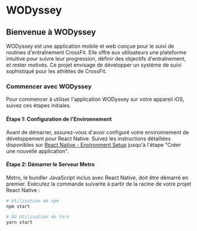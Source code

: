# WODyssey

## Bienvenue à WODyssey

WODyssey est une application mobile et web conçue pour le suivi de routines d'entraînement CrossFit. Elle offre aux utilisateurs une plateforme intuitive pour suivre leur progression, définir des objectifs d'entraînement, et rester motivés. Ce projet envisage de développer un système de suivi sophistiqué pour les athlètes de CrossFit.

### Commencer avec WODyssey

Pour commencer à utiliser l'application WODyssey sur votre appareil iOS, suivez ces étapes initiales.

#### Étape 1: Configuration de l'Environnement

Avant de démarrer, assurez-vous d'avoir configuré votre environnement de développement pour React Native. Suivez les instructions détaillées disponibles sur [React Native - Environment Setup](https://reactnative.dev/docs/environment-setup) jusqu'à l'étape "Créer une nouvelle application".

#### Étape 2: Démarrer le Serveur Metro

Metro, le bundler JavaScript inclus avec React Native, doit être démarré en premier. Exécutez la commande suivante à partir de la racine de votre projet React Native :

```bash
# Utilisation de npm
npm start

# OU Utilisation de Yarn
yarn start
